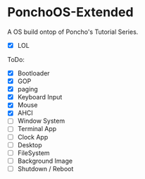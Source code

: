 # PonchoOS-Extended

A OS build ontop of Poncho's Tutorial Series.

- [x] LOL


ToDo:

- [x] Bootloader
- [x] GOP
- [x] paging
- [x] Keyboard Input
- [x] Mouse
- [x] AHCI
- [ ] Window System
- [ ] Terminal App
- [ ] Clock App
- [ ] Desktop
- [ ] FileSystem
- [ ] Background Image
- [ ] Shutdown / Reboot
